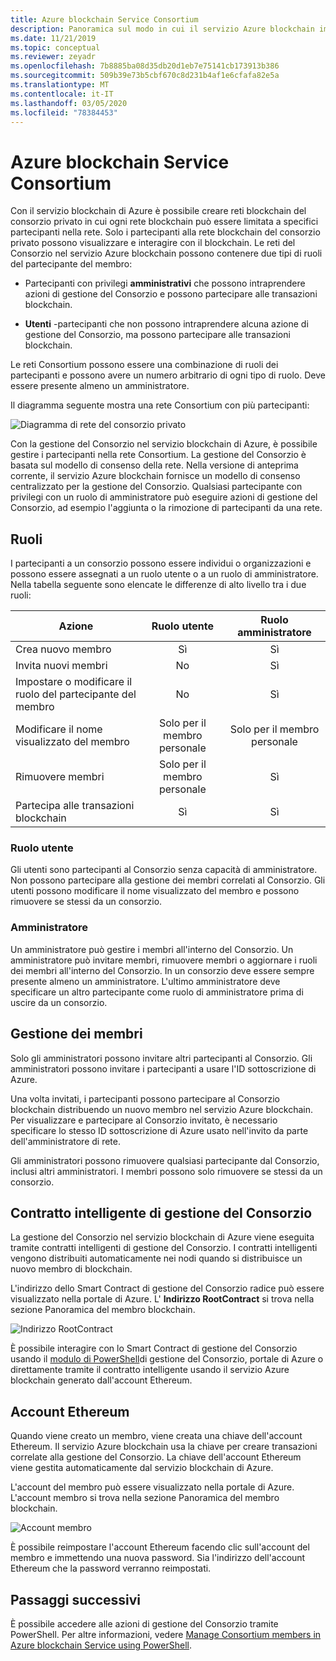 ```yaml
---
title: Azure blockchain Service Consortium
description: Panoramica sul modo in cui il servizio Azure blockchain implementa le reti blockchain del Consorzio.
ms.date: 11/21/2019
ms.topic: conceptual
ms.reviewer: zeyadr
ms.openlocfilehash: 7b8885ba08d35db20d1eb7e75141cb173913b386
ms.sourcegitcommit: 509b39e73b5cbf670c8d231b4af1e6cfafa82e5a
ms.translationtype: MT
ms.contentlocale: it-IT
ms.lasthandoff: 03/05/2020
ms.locfileid: "78384453"
---
```

# <a name="azure-blockchain-service-consortium"></a>Azure blockchain Service Consortium

Con il servizio blockchain di Azure è possibile creare reti blockchain del consorzio privato in cui ogni rete blockchain può essere limitata a specifici partecipanti nella rete. Solo i partecipanti alla rete blockchain del consorzio privato possono visualizzare e interagire con il blockchain. Le reti del Consorzio nel servizio Azure blockchain possono contenere due tipi di ruoli del partecipante del membro:

* Partecipanti con privilegi **amministrativi** che possono intraprendere azioni di gestione del Consorzio e possono partecipare alle transazioni blockchain.

* **Utenti** -partecipanti che non possono intraprendere alcuna azione di gestione del Consorzio, ma possono partecipare alle transazioni blockchain.

Le reti Consortium possono essere una combinazione di ruoli dei partecipanti e possono avere un numero arbitrario di ogni tipo di ruolo. Deve essere presente almeno un amministratore.

Il diagramma seguente mostra una rete Consortium con più partecipanti:

![Diagramma di rete del consorzio privato](./media/consortium/network-diagram.png)

Con la gestione del Consorzio nel servizio blockchain di Azure, è possibile gestire i partecipanti nella rete Consortium. La gestione del Consorzio è basata sul modello di consenso della rete. Nella versione di anteprima corrente, il servizio Azure blockchain fornisce un modello di consenso centralizzato per la gestione del Consorzio. Qualsiasi partecipante con privilegi con un ruolo di amministratore può eseguire azioni di gestione del Consorzio, ad esempio l'aggiunta o la rimozione di partecipanti da una rete.

## <a name="roles"></a>Ruoli

I partecipanti a un consorzio possono essere individui o organizzazioni e possono essere assegnati a un ruolo utente o a un ruolo di amministratore. Nella tabella seguente sono elencate le differenze di alto livello tra i due ruoli:

| Azione | Ruolo utente | Ruolo amministratore
|--------|:----:|:------------:|
| Crea nuovo membro | Sì | Sì |
| Invita nuovi membri | No | Sì |
| Impostare o modificare il ruolo del partecipante del membro | No | Sì |
| Modificare il nome visualizzato del membro | Solo per il membro personale | Solo per il membro personale |
| Rimuovere membri | Solo per il membro personale | Sì |
| Partecipa alle transazioni blockchain | Sì | Sì |

### <a name="user-role"></a>Ruolo utente

Gli utenti sono partecipanti al Consorzio senza capacità di amministratore. Non possono partecipare alla gestione dei membri correlati al Consorzio. Gli utenti possono modificare il nome visualizzato del membro e possono rimuovere se stessi da un consorzio.

### <a name="administrator"></a>Amministratore

Un amministratore può gestire i membri all'interno del Consorzio. Un amministratore può invitare membri, rimuovere membri o aggiornare i ruoli dei membri all'interno del Consorzio.
In un consorzio deve essere sempre presente almeno un amministratore. L'ultimo amministratore deve specificare un altro partecipante come ruolo di amministratore prima di uscire da un consorzio.

## <a name="managing-members"></a>Gestione dei membri

Solo gli amministratori possono invitare altri partecipanti al Consorzio. Gli amministratori possono invitare i partecipanti a usare l'ID sottoscrizione di Azure.

Una volta invitati, i partecipanti possono partecipare al Consorzio blockchain distribuendo un nuovo membro nel servizio Azure blockchain. Per visualizzare e partecipare al Consorzio invitato, è necessario specificare lo stesso ID sottoscrizione di Azure usato nell'invito da parte dell'amministratore di rete.

Gli amministratori possono rimuovere qualsiasi partecipante dal Consorzio, inclusi altri amministratori. I membri possono solo rimuovere se stessi da un consorzio.

## <a name="consortium-management-smart-contract"></a>Contratto intelligente di gestione del Consorzio

La gestione del Consorzio nel servizio blockchain di Azure viene eseguita tramite contratti intelligenti di gestione del Consorzio. I contratti intelligenti vengono distribuiti automaticamente nei nodi quando si distribuisce un nuovo membro di blockchain.

L'indirizzo dello Smart Contract di gestione del Consorzio radice può essere visualizzato nella portale di Azure. L' **Indirizzo RootContract** si trova nella sezione Panoramica del membro blockchain.

![Indirizzo RootContract](./media/consortium/rootcontract-address.png)

È possibile interagire con lo Smart Contract di gestione del Consorzio usando il [modulo di PowerShell](manage-consortium-powershell.md)di gestione del Consorzio, portale di Azure o direttamente tramite il contratto intelligente usando il servizio Azure blockchain generato dall'account Ethereum.

## <a name="ethereum-account"></a>Account Ethereum

Quando viene creato un membro, viene creata una chiave dell'account Ethereum. Il servizio Azure blockchain usa la chiave per creare transazioni correlate alla gestione del Consorzio. La chiave dell'account Ethereum viene gestita automaticamente dal servizio blockchain di Azure.

L'account del membro può essere visualizzato nella portale di Azure. L'account membro si trova nella sezione Panoramica del membro blockchain.

![Account membro](./media/consortium/member-account.png)

È possibile reimpostare l'account Ethereum facendo clic sull'account del membro e immettendo una nuova password. Sia l'indirizzo dell'account Ethereum che la password verranno reimpostati.  

## <a name="next-steps"></a>Passaggi successivi

È possibile accedere alle azioni di gestione del Consorzio tramite PowerShell. Per altre informazioni, vedere [Manage Consortium members in Azure blockchain Service using PowerShell](manage-consortium-powershell.md).
